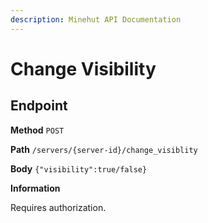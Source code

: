 ```yaml
---
description: Minehut API Documentation
---
```


# Change Visibility

## Endpoint

**Method** `POST`

**Path** `/servers/{server-id}/change_visiblity`

**Body** `{"visibility":true/false}`

**Information** 

Requires authorization.
